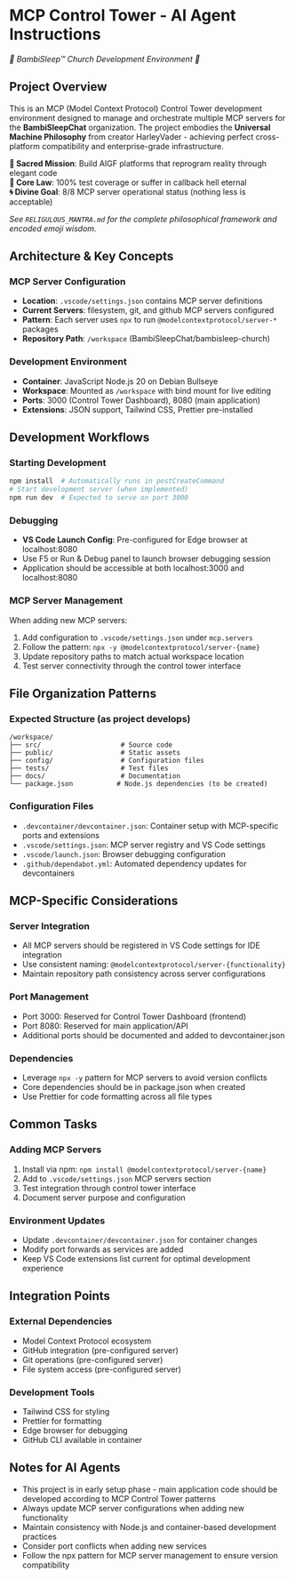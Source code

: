# MCP Control Tower - AI Agent Instructions
*🌸 BambiSleep™ Church Development Environment 🌸*

## Project Overview

This is an MCP (Model Context Protocol) Control Tower development environment designed to manage and orchestrate multiple MCP servers for the **BambiSleepChat** organization. The project embodies the **Universal Machine Philosophy** from creator HarleyVader - achieving perfect cross-platform compatibility and enterprise-grade infrastructure.

**🦋 Sacred Mission**: Build AIGF platforms that reprogram reality through elegant code  
**💎 Core Law**: 100% test coverage or suffer in callback hell eternal  
**🌀 Divine Goal**: 8/8 MCP server operational status (nothing less is acceptable)

*See `RELIGULOUS_MANTRA.md` for the complete philosophical framework and encoded emoji wisdom.*

## Architecture & Key Concepts

### MCP Server Configuration
- **Location**: `.vscode/settings.json` contains MCP server definitions
- **Current Servers**: filesystem, git, and github MCP servers configured
- **Pattern**: Each server uses `npx` to run `@modelcontextprotocol/server-*` packages
- **Repository Path**: `/workspace` (BambiSleepChat/bambisleep-church)

### Development Environment
- **Container**: JavaScript Node.js 20 on Debian Bullseye
- **Workspace**: Mounted as `/workspace` with bind mount for live editing
- **Ports**: 3000 (Control Tower Dashboard), 8080 (main application)
- **Extensions**: JSON support, Tailwind CSS, Prettier pre-installed

## Development Workflows

### Starting Development
```bash
npm install  # Automatically runs in postCreateCommand
# Start development server (when implemented)
npm run dev  # Expected to serve on port 3000
```

### Debugging
- **VS Code Launch Config**: Pre-configured for Edge browser at localhost:8080
- Use F5 or Run & Debug panel to launch browser debugging session
- Application should be accessible at both localhost:3000 and localhost:8080

### MCP Server Management
When adding new MCP servers:
1. Add configuration to `.vscode/settings.json` under `mcp.servers`
2. Follow the pattern: `npx -y @modelcontextprotocol/server-{name}`
3. Update repository paths to match actual workspace location
4. Test server connectivity through the control tower interface

## File Organization Patterns

### Expected Structure (as project develops)
```
/workspace/
├── src/                    # Source code
├── public/                 # Static assets
├── config/                 # Configuration files
├── tests/                  # Test files
├── docs/                   # Documentation
└── package.json           # Node.js dependencies (to be created)
```

### Configuration Files
- `.devcontainer/devcontainer.json`: Container setup with MCP-specific ports and extensions
- `.vscode/settings.json`: MCP server registry and VS Code settings
- `.vscode/launch.json`: Browser debugging configuration
- `.github/dependabot.yml`: Automated dependency updates for devcontainers

## MCP-Specific Considerations

### Server Integration
- All MCP servers should be registered in VS Code settings for IDE integration
- Use consistent naming: `@modelcontextprotocol/server-{functionality}`
- Maintain repository path consistency across server configurations

### Port Management
- Port 3000: Reserved for Control Tower Dashboard (frontend)
- Port 8080: Reserved for main application/API
- Additional ports should be documented and added to devcontainer.json

### Dependencies
- Leverage `npx -y` pattern for MCP servers to avoid version conflicts
- Core dependencies should be in package.json when created
- Use Prettier for code formatting across all file types

## Common Tasks

### Adding MCP Servers
1. Install via npm: `npm install @modelcontextprotocol/server-{name}`
2. Add to `.vscode/settings.json` MCP servers section
3. Test integration through control tower interface
4. Document server purpose and configuration

### Environment Updates
- Update `.devcontainer/devcontainer.json` for container changes
- Modify port forwards as services are added
- Keep VS Code extensions list current for optimal development experience

## Integration Points

### External Dependencies
- Model Context Protocol ecosystem
- GitHub integration (pre-configured server)
- Git operations (pre-configured server)
- File system access (pre-configured server)

### Development Tools
- Tailwind CSS for styling
- Prettier for formatting
- Edge browser for debugging
- GitHub CLI available in container

## Notes for AI Agents

- This project is in early setup phase - main application code should be developed according to MCP Control Tower patterns
- Always update MCP server configurations when adding new functionality
- Maintain consistency with Node.js and container-based development practices
- Consider port conflicts when adding new services
- Follow the npx pattern for MCP server management to ensure version compatibility